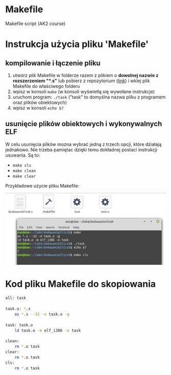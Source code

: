 # Makefile
 Makefile script (AK2 course)

# Instrukcja użycia pliku 'Makefile'

## kompilowanie i łączenie pliku
1. utwórz plik Makefile w folderze razem z plikiem o **dowolnej nazwie z rozszerzeniem "*.s"** 
   lub pobierz z repozytorium ([link](/Makefile)) i wklej plik Makefile do właściwego folderu
2. wpisz w konsoli `make` (w konsoli wyświetlą się wywołane instrukcje)
3. uruchom program: `./task` ("task" to domyślna nazwa pliku z programem oraz plików obiektowych)
4. wpisz w konsoli `echo $?`

## usunięcie plików obiektowych i wykonywalnych ELF
W celu usunięcia plików mozna wybrać jedną z trzech opcji, które działają jednakowo.
Nie trzeba pamiętac dzięki temu dokładnej postaci instrukcji usuwania.
Są to:
* `make cls`
* `make clean`
* `make clear`

Przykładowe użycie pliku Makefile:


![Użycie Makefile](/images/makefile.PNG)


# Kod pliku Makefile do skopiowania 

```bash
all: task

task.o: *.s
	as *.s --32 -o task.o -g

task: task.o
	ld task.o -m elf_i386 -o task

clean:  
	rm *.o task
clear:
	rm *.o task
cls:
	rm *.o task
```